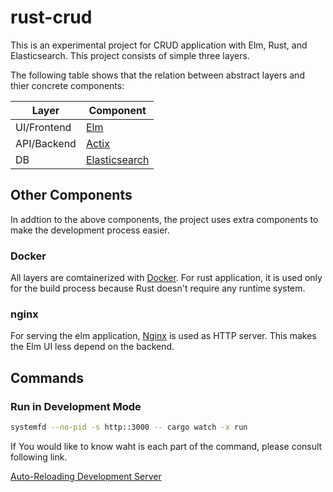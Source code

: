 # rust-crud

This is an experimental project for CRUD application with Elm, Rust, and Elasticsearch. This project consists of simple three layers.

The following table shows that the relation between abstract layers and thier concrete components:

| Layer | Component |
----|----|
| UI/Frontend | [Elm](https://elm-lang.org/) |
| API/Backend | [Actix](https://actix.rs/) |
| DB | [Elasticsearch](https://www.elastic.co/) |

## Other Components

In addtion to the above components, the project uses extra components to make the development process easier.

### Docker

All layers are comtainerized with [Docker](https://www.docker.com/). For rust application, it is used only for the build process because Rust doesn't require any runtime system.

### nginx

For serving the elm application, [Nginx](https://www.nginx.com/) is used as HTTP server. This makes the Elm UI less depend on the backend.

## Commands

### Run in Development Mode

```bash
systemfd --no-pid -s http::3000 -- cargo watch -x run
```

If You would like to know waht is each part of the command, please consult following link.

[Auto-Reloading Development Server](https://actix.rs/docs/autoreload/)
